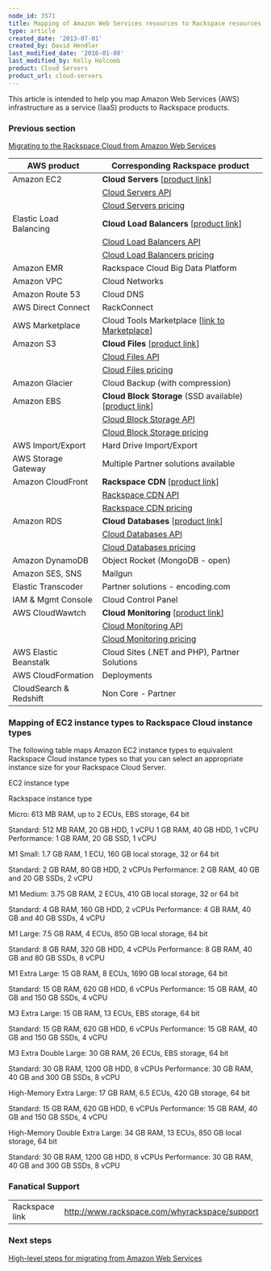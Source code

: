 ```yaml
---
node_id: 3571
title: Mapping of Amazon Web Services resources to Rackspace resources
type: article
created_date: '2013-07-01'
created_by: David Hendler
last_modified_date: '2016-01-08'
last_modified_by: Kelly Holcomb
product: Cloud Servers
product_url: cloud-servers
---
```


<span>This article is intended to help you map Amazon Web Services (AWS)
infrastructure as a service (IaaS) products to Rackspace
products.</span>

### Previous section

[Migrating to the Rackspace Cloud from Amazon Web
Services](/how-to/migrating-to-the-rackspace-cloud-from-amazon-web-services)



| AWS product            | Corresponding Rackspace product                                                                          |
|------------------------|----------------------------------------------------------------------------------------------------------|
| Amazon EC2             | **Cloud Servers** \[[product link](http://www.rackspace.com/cloud/servers)\]                             |
|                        | [Cloud Servers API](http://docs.rackspace.com/servers/api/v2/cs-devguide/content/ch_preface.html)        |
|                        | [Cloud Servers pricing](http://www.rackspace.com/cloud/load-balancing/pricing)                           |
| Elastic Load Balancing | **Cloud Load Balancers** \[[product link](http://www.rackspace.com/cloud/load-balancing)\]               |
|                        | [Cloud Load Balancers API](http://www.rackspace.com/cloud/load-balancing/api/)                           |
|                        | [Cloud Load Balancers pricing](http://www.rackspace.com/cloud/load-balancing/pricing)                    |
| Amazon EMR             | Rackspace Cloud Big Data Platform                                                                        |
| Amazon VPC             | Cloud Networks                                                                                           |
| Amazon Route 53        | Cloud DNS                                                                                                |
| AWS Direct Connect     | RackConnect                                                                                              |
| AWS Marketplace        | Cloud Tools Marketplace \[[link to Marketplace](https://marketplace.rackspace.com/home)\]                |
| Amazon S3              | **Cloud Files** \[[product link](http://www.rackspace.com/cloud/files)\]                                 |
|                        | [Cloud Files API](http://www.rackspace.com/cloud/files/api/)                                             |
|                        | [Cloud Files pricing](http://www.rackspace.com/cloud/files/pricing)                                      |
| Amazon Glacier         | Cloud Backup (with compression)                                                                          |
| Amazon EBS             | **Cloud Block Storage** (SSD available) \[[product link](http://www.rackspace.com/cloud/block-storage)\] |
|                        | [Cloud Block Storage API](http://docs.rackspace.com/cbs/api/v1.0/cbs-devguide/content/overview.html)     |
|                        | [Cloud Block Storage pricing](http://www.rackspace.com/cloud/block-storage/pricing)                      |
| AWS Import/Export      | Hard Drive Import/Export                                                                                 |
| AWS Storage Gateway    | Multiple Partner solutions available                                                                     |
| Amazon CloudFront      | **Rackspace CDN** \[[product link](http://www.rackspace.com/cloud/cdn-content-delivery-network)\]        |
|                        | [Rackspace CDN API](http://docs.rackspace.com/cdn/api/v1.0/cdn-devguide/content/Overview.html)           |
|                        | [Rackspace CDN pricing](http://www.rackspace.com/cloud/cdn-content-delivery-network)                     |
| Amazon RDS             | **Cloud Databases** \[[product link](http://www.rackspace.com/cloud/monitoring)\]                        |
|                        | [Cloud Databases API](http://docs.rackspace.com/cdb/api/v1.0/cdb-devguide/content/overview.html)         |
|                        | [Cloud Databases pricing](http://www.rackspace.com/cloud/databases/pricing)                              |
| Amazon DynamoDB        | Object Rocket (MongoDB - open)                                                                           |
| Amazon SES, SNS        | Mailgun                                                                                                  |
| Elastic Transcoder     | Partner solutions - encoding.com                                                                         |
| IAM & Mgmt Console     | Cloud Control Panel                                                                                      |
| AWS CloudWawtch        | **Cloud Monitoring** \[[product link](http://www.rackspace.com/cloud/monitoring)\]                       |
|                        | [Cloud Monitoring API](http://docs.rackspace.com/cm/api/v1.0/cm-devguide/content/overview.html)          |
|                        | [Cloud Monitoring pricing](http://www.rackspace.com/cloud/monitoring/pricing)                            |
| AWS Elastic Beanstalk  | Cloud Sites (.NET and PHP), Partner Solutions                                                            |
| AWS CloudFormation     | Deployments                                                                                              |
| CloudSearch & Redshift | Non Core - Partner                                                                                       |



### Mapping of EC2 instance types to Rackspace Cloud instance types

The following table maps Amazon EC2 instance types to equivalent
Rackspace Cloud instance types so that you can select an appropriate
instance size for your Rackspace Cloud Server.

EC2 instance type

Rackspace instance type

Micro:
613 MB RAM, up to 2 ECUs, EBS storage, 64 bit

Standard: 512 MB RAM, 20 GB HDD, 1 vCPU
1 GB RAM, 40 GB HDD, 1 vCPU
Performance: 1 GB RAM, 20 GB SSD, 1 vCPU

M1 Small:
1.7 GB RAM, 1 ECU, 160 GB local storage, 32 or 64 bit

Standard: 2 GB RAM, 80 GB HDD, 2 vCPUs
Performance: 2 GB RAM, 40 GB and 20 GB SSDs, 2 vCPU

M1 Medium:
3.75 GB RAM, 2 ECUs, 410 GB local storage, 32 or 64 bit

Standard: 4 GB RAM, 160 GB HDD, 2 vCPUs
Performance: 4 GB RAM, 40 GB and 40 GB SSDs, 4 vCPU

M1 Large:
7.5 GB RAM, 4 ECUs, 850 GB local storage, 64 bit

Standard: 8 GB RAM, 320 GB HDD, 4 vCPUs
Performance: 8 GB RAM, 40 GB and 80 GB SSDs, 8 vCPU

M1 Extra Large:
15 GB RAM, 8 ECUs, 1690 GB local storage, 64 bit

Standard: 15 GB RAM, 620 GB HDD, 6 vCPUs
Performance: 15 GB RAM, 40 GB and 150 GB SSDs, 4 vCPU

M3 Extra Large:
15 GB RAM, 13 ECUs, EBS storage, 64 bit

Standard: 15 GB RAM, 620 GB HDD, 6 vCPUs
Performance: 15 GB RAM, 40 GB and 150 GB SSDs, 4 vCPU

M3 Extra Double Large:
30 GB RAM, 26 ECUs, EBS storage, 64 bit

Standard: 30 GB RAM, 1200 GB HDD, 8 vCPUs
Performance: 30 GB RAM, 40 GB and 300 GB SSDs, 8 vCPU

High-Memory Extra Large:
17 GB RAM, 6.5 ECUs, 420 GB storage, 64 bit

Standard: 15 GB RAM, 620 GB HDD, 6 vCPUs
Performance: 15 GB RAM, 40 GB and 150 GB SSDs, 4 vCPU

High-Memory Double Extra Large:
34 GB RAM, 13 ECUs, 850 GB local storage, 64 bit

Standard: 30 GB RAM, 1200 GB HDD, 8 vCPUs
Performance: 30 GB RAM, 40 GB and 300 GB SSDs, 8 vCPU

####

### Fanatical Support

|                |                                                 |
|----------------|-------------------------------------------------|
| Rackspace link | <http://www.rackspace.com/whyrackspace/support> |



### Next steps

[High-level steps for migrating from Amazon Web
Services](/how-to/high-level-steps-for-migrating-from-amazon-web-services)

